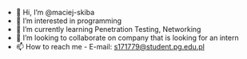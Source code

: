 - 👋 Hi, I’m @maciej-skiba
- 👀 I’m interested in programming
- 🌱 I’m currently learning Penetration Testing, Networking
- 💞️ I’m looking to collaborate on company that is looking for an intern
- 📫 How to reach me - E-mail: s171779@student.pg.edu.pl

